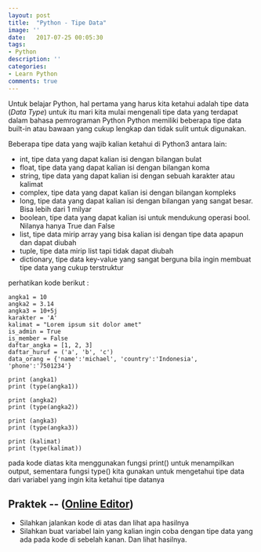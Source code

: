 ```yaml
---
layout: post
title:  "Python - Tipe Data"
image: ''
date:   2017-07-25 00:05:30
tags:
- Python
description: ''
categories:
- Learn Python
comments: true
---
```


Untuk belajar Python, hal pertama yang harus kita ketahui adalah tipe data (*Data Type*)
untuk itu mari kita mulai mengenali tipe data yang terdapat dalam bahasa pemrograman Python
Python memiliki beberapa tipe data built-in atau bawaan yang cukup lengkap dan tidak sulit untuk digunakan.

Beberapa tipe data yang wajib kalian ketahui di Python3 antara lain:

- int, tipe data yang dapat kalian isi dengan bilangan bulat
- float, tipe data yang dapat kalian isi dengan bilangan koma
- string, tipe data yang dapat kalian isi dengan sebuah karakter atau kalimat
- complex, tipe data yang dapat kalian isi dengan bilangan kompleks
- long, tipe data yang dapat kalian isi dengan bilangan yang sangat besar. Bisa lebih dari 1 milyar
- boolean, tipe data yang dapat kalian isi untuk mendukung operasi bool. Nilanya hanya True dan False
- list, tipe data mirip array yang bisa kalian isi dengan tipe data apapun dan dapat diubah
- tuple, tipe data mirip list tapi tidak dapat diubah
- dictionary, tipe data key-value yang sangat berguna bila ingin membuat tipe data yang cukup terstruktur

perhatikan kode berikut :

```
angka1 = 10
angka2 = 3.14
angka3 = 10+5j
karakter = 'A'
kalimat = "Lorem ipsum sit dolor amet"
is_admin = True
is_member = False
daftar_angka = [1, 2, 3]
daftar_huruf = ('a', 'b', 'c')
data_orang = {'name':'michael', 'country':'Indonesia', 'phone':'7501234'}

print (angka1)
print (type(angka1))

print (angka2)
print (type(angka2))

print (angka3)
print (type(angka3))

print (kalimat)
print (type(kalimat))
```

pada kode diatas kita menggunakan fungsi print() untuk menampilkan output,
sementara fungsi type() kita gunakan untuk mengetahui tipe data dari variabel yang ingin kita ketahui tipe datanya

## Praktek -- ([Online Editor](https://repl.it/JluY/3))
  - Silahkan jalankan kode di atas dan lihat apa hasilnya
  - Silahkan buat variabel lain yang kalian ingin coba dengan tipe data yang ada pada kode di sebelah kanan. Dan lihat hasilnya.
